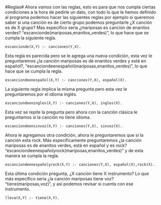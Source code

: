 
#Reglas#
Ahora vamos con las reglas, esto es para que nos cumpla ciertas condiciones a la hora de pedirle un dato, con todo lo que le hemos definido al programa podemos hacer las siguientes reglas por ejemplo si queremos saber si una canción es de cierto grupo podemos preguntarle ¿X canción es de X grupo? Mas especifico seria ¿mariposas es canción de enanitos verdes? “escancionde(mariposas,enanitos_verdes)”, lo que  hace que se cumpla la siguiente regla.

	escancionde(X,Y) :- canciones(Y,X).

Esta regla es parecida pero se le agrega una nueva condición, esta vez le preguntaremos ¿la canción mariposas es de enanitos verdes y está en español?, “escanciondeenespañol(mariposas,enanitos_verdes)”, lo que hace que se cumpla la regla.

	escanciondeenespañol(X,Y) :- canciones(Y,X), español(X).

La siguiente regla implica la misma pregunta pero esta vez le preguntaremos por el idioma inglés.

	escanciondeeningles(X,Y) :- canciones(Y,X), ingles(X).

Esta vez se repite la pregunta pero ahora con la canción clásica le preguntamos si la canción no tiene idioma.

	escanciondeensinvoz(X,Y) :- canciones(Y,X), sinvoz(X).

Ahora le agregamos otra condición, ahora le preguntaremos que si la canción esta rock.
Más específicamente preguntaremos ¿la canción mariposas es de enanitos verdes, está en español y es rock? “escanciondeenespañolyrock(mariposas,enanitos_verdes)” y de esta manera se cumpla la regla.

	escanciondeenespañolyrock(X,Y) :- canciones(Y,X), español(X),rock(X).

Esta última condición pregunta, ¿X canción tiene X instrumento? Lo que más específico seria ¿la canción mariposas tiene voz? “tiene(mariposas,voz)”, y asi podemos revisar si cuenta con ese instrumento.

	lleva(X,Y) :- tiene(X,Y).
